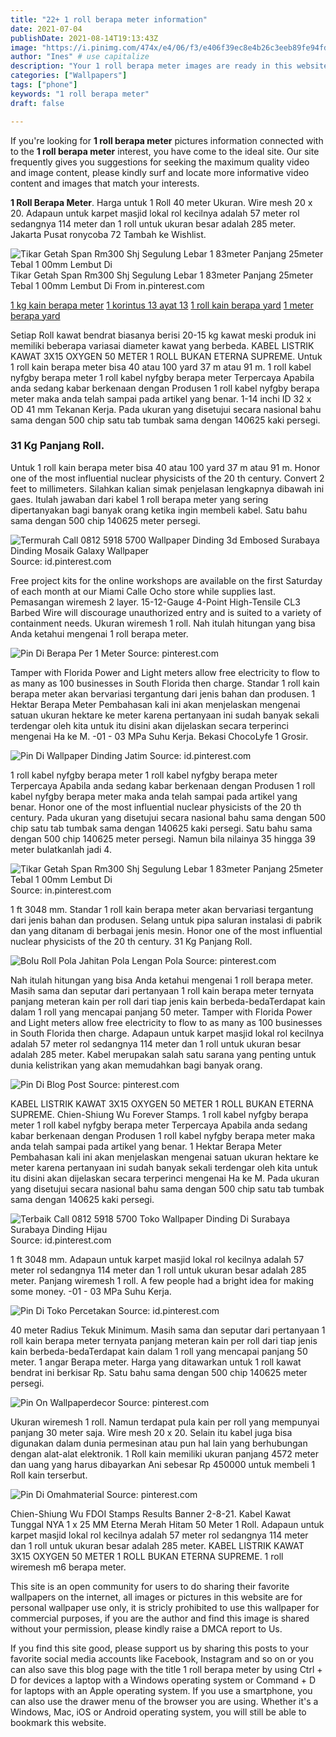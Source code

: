 ```yaml
---
title: "22+ 1 roll berapa meter information"
date: 2021-07-04
publishDate: 2021-08-14T19:13:43Z
image: "https://i.pinimg.com/474x/e4/06/f3/e406f39ec8e4b26c3eeb89fe94fd2c80.jpg"
author: "Ines" # use capitalize
description: "Your 1 roll berapa meter images are ready in this website. 1 roll berapa meter are a topic that is being searched for and liked by netizens today. You can Find and Download the 1 roll berapa meter files here. Get all free vectors."
categories: ["Wallpapers"]
tags: ["phone"]
keywords: "1 roll berapa meter"
draft: false

---
```


If you're looking for **1 roll berapa meter** pictures information connected with to the **1 roll berapa meter** interest, you have come to the ideal  site.  Our site frequently  gives you  suggestions  for seeking  the maximum  quality video and image  content, please kindly surf and locate more informative video content and images  that match your interests.

**1 Roll Berapa Meter**. Harga untuk 1 Roll 40 meter Ukuran. Wire mesh 20 x 20. Adapaun untuk karpet masjid lokal rol kecilnya adalah 57 meter rol sedangnya 114 meter dan 1 roll untuk ukuran besar adalah 285 meter. Jakarta Pusat ronycoba 72 Tambah ke Wishlist.

![Tikar Getah Span Rm300 Shj Segulung Lebar 1 83meter Panjang 25meter Tebal 1 00mm Lembut Di](https://i.pinimg.com/originals/7a/fc/4d/7afc4d89df3a4ef0a533eb65ed27706c.jpg "Tikar Getah Span Rm300 Shj Segulung Lebar 1 83meter Panjang 25meter Tebal 1 00mm Lembut Di")
Tikar Getah Span Rm300 Shj Segulung Lebar 1 83meter Panjang 25meter Tebal 1 00mm Lembut Di From in.pinterest.com

[1 kg kain berapa meter](/1-kg-kain-berapa-meter/)
[1 korintus 13 ayat 13](/1-korintus-13-ayat-13/)
[1 roll kain berapa yard](/1-roll-kain-berapa-yard/)
[1 meter berapa yard](/1-meter-berapa-yard/)

Setiap Roll kawat bendrat biasanya berisi 20-15 kg kawat meski produk ini memiliki beberapa variasai diameter kawat yang berbeda. KABEL LISTRIK KAWAT 3X15 OXYGEN 50 METER 1 ROLL BUKAN ETERNA SUPREME. Untuk 1 roll kain berapa meter bisa 40 atau 100 yard 37 m atau 91 m. 1 roll kabel nyfgby berapa meter 1 roll kabel nyfgby berapa meter Terpercaya Apabila anda sedang kabar berkenaan dengan Produsen 1 roll kabel nyfgby berapa meter maka anda telah sampai pada artikel yang benar. 1-14 inchi ID 32 x OD 41 mm Tekanan Kerja. Pada ukuran yang disetujui secara nasional bahu sama dengan 500 chip satu tab tumbak sama dengan 140625 kaki persegi.

### 31 Kg Panjang Roll.

Untuk 1 roll kain berapa meter bisa 40 atau 100 yard 37 m atau 91 m. Honor one of the most influential nuclear physicists of the 20 th century. Convert 2 feet to millimeters. Silahkan kalian simak penjelasan lengkapnya dibawah ini gaes. Itulah jawaban dari kabel 1 roll berapa meter yang sering dipertanyakan bagi banyak orang ketika ingin membeli kabel. Satu bahu sama dengan 500 chip 140625 meter persegi.


![Termurah Call 0812 5918 5700 Wallpaper Dinding 3d Embosed Surabaya Dinding Mosaik Galaxy Wallpaper](https://i.pinimg.com/originals/db/f4/97/dbf497dd696d73b59c9d462db72096b6.jpg "Termurah Call 0812 5918 5700 Wallpaper Dinding 3d Embosed Surabaya Dinding Mosaik Galaxy Wallpaper")
Source: id.pinterest.com

Free project kits for the online workshops are available on the first Saturday of each month at our Miami Calle Ocho store while supplies last. Pemasangan wiremesh 2 layer. 15-12-Gauge 4-Point High-Tensile CL3 Barbed Wire will discourage unauthorized entry and is suited to a variety of containment needs. Ukuran wiremesh 1 roll. Nah itulah hitungan yang bisa Anda ketahui mengenai 1 roll berapa meter.

![Pin Di Berapa Per 1 Meter](https://i.pinimg.com/originals/6f/85/49/6f85495cf89c16e1a7c4b7be86619897.jpg "Pin Di Berapa Per 1 Meter")
Source: pinterest.com

Tamper with Florida Power and Light meters allow free electricity to flow to as many as 100 businesses in South Florida then charge. Standar 1 roll kain berapa meter akan bervariasi tergantung dari jenis bahan dan produsen. 1 Hektar Berapa Meter Pembahasan kali ini akan menjelaskan mengenai satuan ukuran hektare ke meter karena pertanyaan ini sudah banyak sekali terdengar oleh kita untuk itu disini akan dijelaskan secara terperinci mengenai Ha ke M. -01 - 03 MPa Suhu Kerja. Bekasi ChocoLyfe 1 Grosir.

![Pin Di Wallpaper Dinding Jatim](https://i.pinimg.com/originals/84/4c/04/844c04af26363b05bbc3d9d44d25b82e.jpg "Pin Di Wallpaper Dinding Jatim")
Source: id.pinterest.com

1 roll kabel nyfgby berapa meter 1 roll kabel nyfgby berapa meter Terpercaya Apabila anda sedang kabar berkenaan dengan Produsen 1 roll kabel nyfgby berapa meter maka anda telah sampai pada artikel yang benar. Honor one of the most influential nuclear physicists of the 20 th century. Pada ukuran yang disetujui secara nasional bahu sama dengan 500 chip satu tab tumbak sama dengan 140625 kaki persegi. Satu bahu sama dengan 500 chip 140625 meter persegi. Namun bila nilainya 35 hingga 39 meter bulatkanlah jadi 4.

![Tikar Getah Span Rm300 Shj Segulung Lebar 1 83meter Panjang 25meter Tebal 1 00mm Lembut Di](https://i.pinimg.com/originals/7a/fc/4d/7afc4d89df3a4ef0a533eb65ed27706c.jpg "Tikar Getah Span Rm300 Shj Segulung Lebar 1 83meter Panjang 25meter Tebal 1 00mm Lembut Di")
Source: in.pinterest.com

1 ft 3048 mm. Standar 1 roll kain berapa meter akan bervariasi tergantung dari jenis bahan dan produsen. Selang untuk pipa saluran instalasi di pabrik dan yang ditanam di berbagai jenis mesin. Honor one of the most influential nuclear physicists of the 20 th century. 31 Kg Panjang Roll.

![Bolu Roll Pola Jahitan Pola Lengan Pola](https://i.pinimg.com/564x/c2/b0/a6/c2b0a6f11d95fbbb170c483225702b04.jpg "Bolu Roll Pola Jahitan Pola Lengan Pola")
Source: pinterest.com

Nah itulah hitungan yang bisa Anda ketahui mengenai 1 roll berapa meter. Masih sama dan seputar dari pertanyaan 1 roll kain berapa meter ternyata panjang meteran kain per roll dari tiap jenis kain berbeda-bedaTerdapat kain dalam 1 roll yang mencapai panjang 50 meter. Tamper with Florida Power and Light meters allow free electricity to flow to as many as 100 businesses in South Florida then charge. Adapaun untuk karpet masjid lokal rol kecilnya adalah 57 meter rol sedangnya 114 meter dan 1 roll untuk ukuran besar adalah 285 meter. Kabel merupakan salah satu sarana yang penting untuk dunia kelistrikan yang akan memudahkan bagi banyak orang.

![Pin Di Blog Post](https://i.pinimg.com/originals/b7/36/74/b73674db2cc5b48708ee66996077532a.jpg "Pin Di Blog Post")
Source: pinterest.com

KABEL LISTRIK KAWAT 3X15 OXYGEN 50 METER 1 ROLL BUKAN ETERNA SUPREME. Chien-Shiung Wu Forever Stamps. 1 roll kabel nyfgby berapa meter 1 roll kabel nyfgby berapa meter Terpercaya Apabila anda sedang kabar berkenaan dengan Produsen 1 roll kabel nyfgby berapa meter maka anda telah sampai pada artikel yang benar. 1 Hektar Berapa Meter Pembahasan kali ini akan menjelaskan mengenai satuan ukuran hektare ke meter karena pertanyaan ini sudah banyak sekali terdengar oleh kita untuk itu disini akan dijelaskan secara terperinci mengenai Ha ke M. Pada ukuran yang disetujui secara nasional bahu sama dengan 500 chip satu tab tumbak sama dengan 140625 kaki persegi.

![Terbaik Call 0812 5918 5700 Toko Wallpaper Dinding Di Surabaya Surabaya Dinding Hijau](https://i.pinimg.com/originals/71/4a/7d/714a7d8206303e623b139b001977348d.jpg "Terbaik Call 0812 5918 5700 Toko Wallpaper Dinding Di Surabaya Surabaya Dinding Hijau")
Source: id.pinterest.com

1 ft 3048 mm. Adapaun untuk karpet masjid lokal rol kecilnya adalah 57 meter rol sedangnya 114 meter dan 1 roll untuk ukuran besar adalah 285 meter. Panjang wiremesh 1 roll. A few people had a bright idea for making some money. -01 - 03 MPa Suhu Kerja.

![Pin Di Toko Percetakan](https://i.pinimg.com/originals/92/e3/45/92e345b15b7db6c67687535280125ac8.jpg "Pin Di Toko Percetakan")
Source: id.pinterest.com

40 meter Radius Tekuk Minimum. Masih sama dan seputar dari pertanyaan 1 roll kain berapa meter ternyata panjang meteran kain per roll dari tiap jenis kain berbeda-bedaTerdapat kain dalam 1 roll yang mencapai panjang 50 meter. 1 angar Berapa meter. Harga yang ditawarkan untuk 1 roll kawat bendrat ini berkisar Rp. Satu bahu sama dengan 500 chip 140625 meter persegi.

![Pin On Wallpaperdecor](https://i.pinimg.com/originals/9a/df/cf/9adfcfe2a8012d3ad466f50e62934ff6.jpg "Pin On Wallpaperdecor")
Source: pinterest.com

Ukuran wiremesh 1 roll. Namun terdapat pula kain per roll yang mempunyai panjang 30 meter saja. Wire mesh 20 x 20. Selain itu kabel juga bisa digunakan dalam dunia permesinan atau pun hal lain yang berhubungan dengan alat-alat elektronik. 1 Roll kain memiliki ukuran panjang 4572 meter dan uang yang harus dibayarkan Ani sebesar Rp 450000 untuk membeli 1 Roll kain terserbut.

![Pin Di Omahmaterial](https://i.pinimg.com/474x/e4/06/f3/e406f39ec8e4b26c3eeb89fe94fd2c80.jpg "Pin Di Omahmaterial")
Source: pinterest.com

Chien-Shiung Wu FDOI Stamps Results Banner 2-8-21. Kabel Kawat Tunggal NYA 1 x 25 MM Eterna Merah Hitam 50 Meter 1 Roll. Adapaun untuk karpet masjid lokal rol kecilnya adalah 57 meter rol sedangnya 114 meter dan 1 roll untuk ukuran besar adalah 285 meter. KABEL LISTRIK KAWAT 3X15 OXYGEN 50 METER 1 ROLL BUKAN ETERNA SUPREME. 1 roll wiremesh m6 berapa meter.

This site is an open community for users to do sharing their favorite wallpapers on the internet, all images or pictures in this website are for personal wallpaper use only, it is stricly prohibited to use this wallpaper for commercial purposes, if you are the author and find this image is shared without your permission, please kindly raise a DMCA report to Us.

If you find this site good, please support us by sharing this posts to your favorite social media accounts like Facebook, Instagram and so on or you can also save this blog page with the title 1 roll berapa meter by using Ctrl + D for devices a laptop with a Windows operating system or Command + D for laptops with an Apple operating system. If you use a smartphone, you can also use the drawer menu of the browser you are using. Whether it's a Windows, Mac, iOS or Android operating system, you will still be able to bookmark this website.
